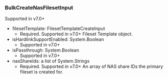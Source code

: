 ### BulkCreateNasFilesetInput
Supported in v7.0+

- filesetTemplate: FilesetTemplateCreateInput
  - Required. Supported in v7.0+
      Fileset Template object.
- isHardlinkSupportEnabled: System.Boolean
  - Supported in v7.0+
- isPassthrough: System.Boolean
  - Supported in v7.0+
- nasShareIds: a list of System.Strings
  - Required. Supported in v7.0+
      An array of NAS share IDs the primary fileset is created for.
